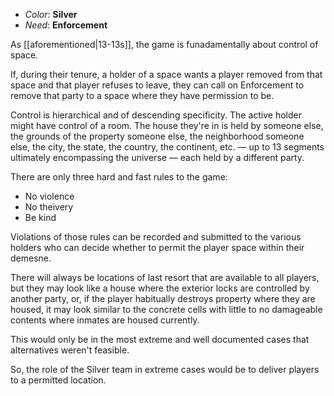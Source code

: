 
* _Color_: **Silver**
* _Need_: **Enforcement**

As [[aforementioned|13-13s]], the game is funadamentally about control of space.

If, during their tenure, a holder of a space wants a player removed from that space and that player refuses to leave, they can call on Enforcement to remove that party to a space where they have permission to be.

Control is hierarchical and of descending specificity. The active holder might have control of a room. The house they're in is held by someone else, the grounds of the property someone else, the neighborhood someone else, the city, the state, the country, the continent, etc. — up to 13 segments ultimately encompassing the universe — each held by a different party.

There are only three hard and fast rules to the game:
* No violence
* No theivery
* Be kind

Violations of those rules can be recorded and submitted to the various holders who can decide whether to permit the player space within their demesne.

There will always be locations of last resort that are available to all players, but they may look like a house where the exterior locks are controlled by another party, or, if the player habitually destroys property where they are housed, it may look similar to the concrete cells with little to no damageable contents where inmates are housed currently.

This would only be in the most extreme and well documented cases that alternatives weren't feasible.

So, the role of the Silver team in extreme cases would be to deliver players to a permitted location.